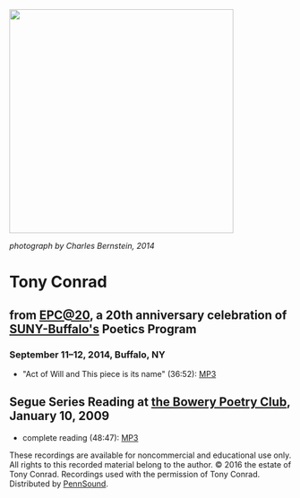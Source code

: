 <img src="https://media.sas.upenn.edu/pennsound/misc/Images/Tony-Conrad-by-Charles-Bernstein-2014.jpg" height="400" />

*photograph by Charles Bernstein, 2014*

Tony Conrad
===========

from [EPC@20](EPC-20.php), a 20th anniversary celebration of [SUNY-Buffalo's](Buffalo.php) Poetics Program
----------------------------------------------------------------------------------------------------------

### September 11–12, 2014, Buffalo, NY

-   "Act of Will and This piece is its name" (36:52): [MP3](https://media.sas.upenn.edu/pennsound/groups/EPC-20/Conrad-Tony_EPC-20_Buffalo_9-11-14.mp3)

  

  

Segue Series Reading at [the Bowery Poetry Club](Segue-BPC.php), January 10, 2009
---------------------------------------------------------------------------------

-   complete reading (48:47): [MP3](http://media.sas.upenn.edu/pennsound/authors/Conrad-T/Conrad-Tony_Complete-Reading_Segue-Series_BPC_New-York_1-10-09.mp3)

  

These recordings are available for noncommercial and educational use only. All rights
to this recorded material belong to the author. © 2016 the estate of Tony Conrad. Recordings used
with the permission of Tony Conrad. Distributed by
[PennSound](http://www.writing.upenn.edu/pennsound/index.html).
